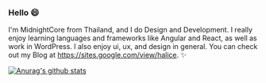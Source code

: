 ### Hello 😄

I'm MidnightCore from Thailand, and I do Design and Development. I really enjoy learning languages and frameworks like Angular and React, as well as work in WordPress. I also enjoy ui, ux, and design in general. You can check out my Blog at https://sites.google.com/view/halice. ✨

[![Anurag's github stats](https://github-readme-stats.vercel.app/api?username=MidnightCore)](https://github.com/anuraghazra/github-readme-stats)
<!--
**MidnightCore/MidnightCore** is a ✨ _special_ ✨ repository because its `README.md` (this file) appears on your GitHub profile.
Here are some ideas to get you started:
- 🔭 I’m currently working on ...
- 🌱 I’m currently learning ...
- 👯 I’m looking to collaborate on ...
- 🤔 I’m looking for help with ...
- 💬 Ask me about ...
- 📫 How to reach me: ...
- 😄 Pronouns: ...
- ⚡ Fun fact: ...
-->
